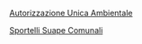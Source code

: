 
[Autorizzazione Unica Ambientale]({{site.baseurl}}/schede/aua/index.html)


[Sportelli Suape Comunali]({{site.baseurl}}/map/sportelli_suape/)
